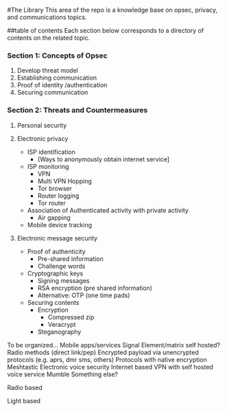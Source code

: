 #The Library
This area of the repo is a knowledge base on opsec, privacy, and communications topics.

##table of contents
Each section below corresponds to a directory of contents on the related topic.

### **Section 1: Concepts of Opsec**

1. Develop threat model
2. Establishing communication
3. Proof of identity /authentication
4. Securing communication

### **Section 2: Threats and Countermeasures**
1. Personal security
2. Electronic privacy
   - ISP identification
     - [Ways to anonymously obtain internet service]
   - ISP monitoring
     - VPN
     - Multi VPN Hopping
     - Tor browser
     - Router logging
     - Tor router
   - Association of Authenticated activity with private activity
     - Air gapping
   - Mobile device tracking

3. Electronic message security
   - Proof of authenticity
     - Pre-shared information
     - Challenge words
   - Cryptographic keys
     - Signing messages
     - RSA encryption (pre shared information)
     - Alternative: OTP (one time pads)
   - Securing contents
     - Encryption
       - Compressed zip
       - Veracrypt
     - Steganography

To be organized...
Mobile apps/services
Signal
Element/matrix self hosted?
Radio methods (direct link/pep)
Encrypted payload via unencrypted protocols (e.g. aprs, dmr sms, others)
Protocols with native encryption
Meshtastic
Electronic voice security
Internet based
VPN with self hosted voice service
Mumble
Something else?


Radio based


Light based
